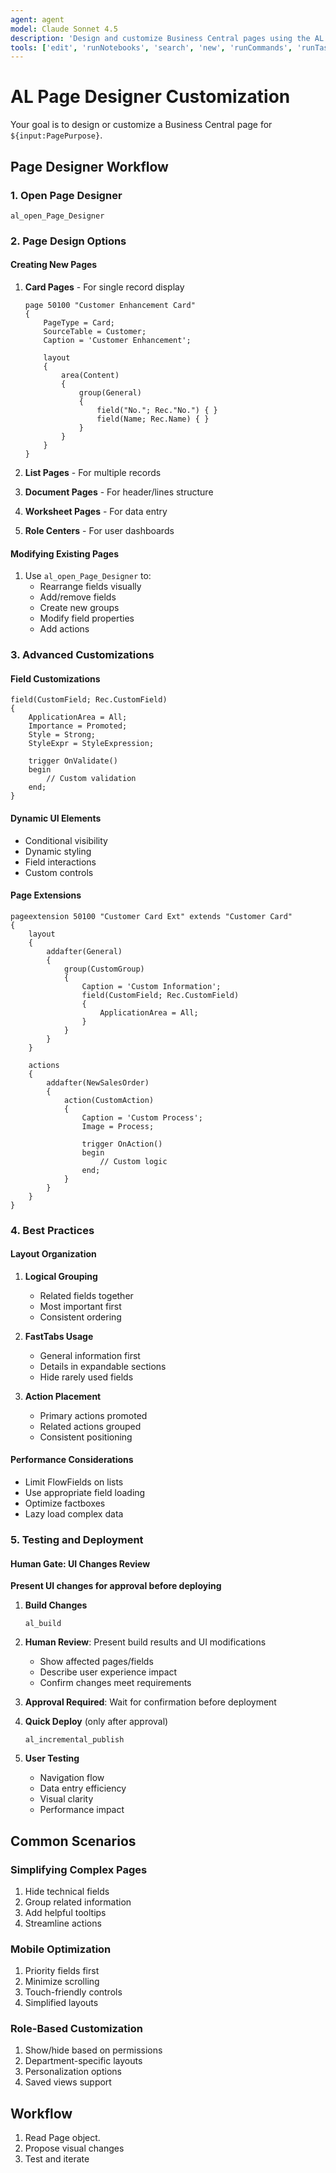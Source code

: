 ```yaml
---
agent: agent
model: Claude Sonnet 4.5
description: 'Design and customize Business Central pages using the AL Page Designer for enhanced user experience.'
tools: ['edit', 'runNotebooks', 'search', 'new', 'runCommands', 'runTasks', 'github/github-mcp-server/*', 'microsoft-docs/*', 'runSubagent', 'usages', 'vscodeAPI', 'problems', 'changes', 'testFailure', 'openSimpleBrowser', 'fetch', 'githubRepo', 'ms-dynamics-smb.al/al_build', 'ms-dynamics-smb.al/al_incremental_publish', 'extensions', 'todos', 'runTests']
---
```


# AL Page Designer Customization

Your goal is to design or customize a Business Central page for `${input:PagePurpose}`.

## Page Designer Workflow

### 1. Open Page Designer
```
al_open_Page_Designer
```

### 2. Page Design Options

#### Creating New Pages
1. **Card Pages** - For single record display
   ```al
   page 50100 "Customer Enhancement Card"
   {
       PageType = Card;
       SourceTable = Customer;
       Caption = 'Customer Enhancement';
       
       layout
       {
           area(Content)
           {
               group(General)
               {
                   field("No."; Rec."No.") { }
                   field(Name; Rec.Name) { }
               }
           }
       }
   }
   ```

2. **List Pages** - For multiple records
3. **Document Pages** - For header/lines structure
4. **Worksheet Pages** - For data entry
5. **Role Centers** - For user dashboards

#### Modifying Existing Pages
1. Use `al_open_Page_Designer` to:
   - Rearrange fields visually
   - Add/remove fields
   - Create new groups
   - Modify field properties
   - Add actions

### 3. Advanced Customizations

#### Field Customizations
```al
field(CustomField; Rec.CustomField)
{
    ApplicationArea = All;
    Importance = Promoted;
    Style = Strong;
    StyleExpr = StyleExpression;
    
    trigger OnValidate()
    begin
        // Custom validation
    end;
}
```

#### Dynamic UI Elements
- Conditional visibility
- Dynamic styling
- Field interactions
- Custom controls

#### Page Extensions
```al
pageextension 50100 "Customer Card Ext" extends "Customer Card"
{
    layout
    {
        addafter(General)
        {
            group(CustomGroup)
            {
                Caption = 'Custom Information';
                field(CustomField; Rec.CustomField)
                {
                    ApplicationArea = All;
                }
            }
        }
    }
    
    actions
    {
        addafter(NewSalesOrder)
        {
            action(CustomAction)
            {
                Caption = 'Custom Process';
                Image = Process;
                
                trigger OnAction()
                begin
                    // Custom logic
                end;
            }
        }
    }
}
```

### 4. Best Practices

#### Layout Organization
1. **Logical Grouping**
   - Related fields together
   - Most important first
   - Consistent ordering

2. **FastTabs Usage**
   - General information first
   - Details in expandable sections
   - Hide rarely used fields

3. **Action Placement**
   - Primary actions promoted
   - Related actions grouped
   - Consistent positioning

#### Performance Considerations
- Limit FlowFields on lists
- Use appropriate field loading
- Optimize factboxes
- Lazy load complex data

### 5. Testing and Deployment

#### Human Gate: UI Changes Review
**Present UI changes for approval before deploying**

1. **Build Changes**
   ```
   al_build
   ```
   
2. **Human Review**: Present build results and UI modifications
   - Show affected pages/fields
   - Describe user experience impact
   - Confirm changes meet requirements

3. **Approval Required**: Wait for confirmation before deployment

4. **Quick Deploy** (only after approval)
   ```
   al_incremental_publish
   ```

5. **User Testing**
   - Navigation flow
   - Data entry efficiency
   - Visual clarity
   - Performance impact

## Common Scenarios

### Simplifying Complex Pages
1. Hide technical fields
2. Group related information
3. Add helpful tooltips
4. Streamline actions

### Mobile Optimization
1. Priority fields first
2. Minimize scrolling
3. Touch-friendly controls
4. Simplified layouts

### Role-Based Customization
1. Show/hide based on permissions
2. Department-specific layouts
3. Personalization options
4. Saved views support

## Workflow

1. Read Page object.
2. Propose visual changes
3. Test and iterate